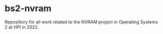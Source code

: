 # bs2-nvram
Repositiory for all work related to the NVRAM project in Operating Systems 2 at HPI in 2022.
